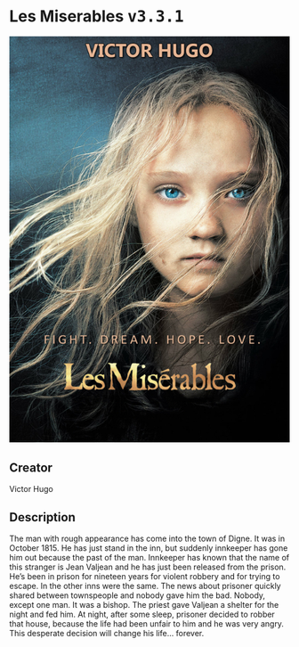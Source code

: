 
# Les Miserables <kbd>v3.3.1</kbd>

<center>
  <img src="./cover-1024.jpg"/>
</center>

## Creator
Victor Hugo

## Description
<p>The man with rough appearance has come into the town of Digne. It was in October 1815. He has just stand in the inn, but suddenly innkeeper has gone him out because the past of the man. Innkeeper has known that the name of this stranger is Jean Valjean and he has just been released from the prison. He’s been in prison for nineteen years for violent robbery and for trying to escape. In the other inns were the same. The news about prisoner quickly shared between townspeople and nobody gave him the bad. Nobody, except one man. It was a bishop. The priest gave Valjean a shelter for the night and fed him. At night, after some sleep, prisoner decided to robber that house, because the life had been unfair to him and he was very angry. This desperate decision will change his life… forever.</p>
